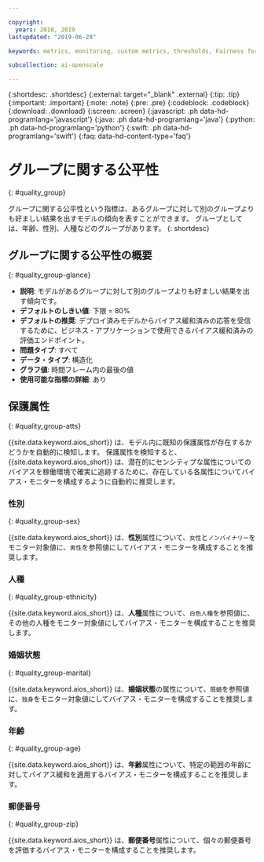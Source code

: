 ```yaml
---

copyright:
  years: 2018, 2019
lastupdated: "2019-06-28"

keywords: metrics, monitoring, custom metrics, thresholds, Fairness for a group, sex, age, race

subcollection: ai-openscale

---
```


{:shortdesc: .shortdesc}
{:external: target="_blank" .external}
{:tip: .tip}
{:important: .important}
{:note: .note}
{:pre: .pre}
{:codeblock: .codeblock}
{:download: .download}
{:screen: .screen}
{:javascript: .ph data-hd-programlang='javascript'}
{:java: .ph data-hd-programlang='java'}
{:python: .ph data-hd-programlang='python'}
{:swift: .ph data-hd-programlang='swift'}
{:faq: data-hd-content-type='faq'}

# グループに関する公平性
{: #quality_group}

グループに関する公平性という指標は、あるグループに対して別のグループよりも好ましい結果を出すモデルの傾向を表すことができます。 グループとしては、年齢、性別、人種などのグループがあります。
{: shortdesc}


## グループに関する公平性の概要
{: #quality_group-glance}

- **説明**: モデルがあるグループに対して別のグループよりも好ましい結果を出す傾向です。
- **デフォルトのしきい値**: 下限 = 80%
- **デフォルトの推奨**: デプロイ済みモデルからバイアス緩和済みの応答を受信するために、ビジネス・アプリケーションで使用できるバイアス緩和済みの評価エンドポイント。
- **問題タイプ**: すべて
- **データ・タイプ**: 構造化
- **グラフ値**: 時間フレーム内の最後の値
- **使用可能な指標の詳細**: あり

## 保護属性
{: #quality_group-atts}

{{site.data.keyword.aios_short}} は、モデル内に既知の保護属性が存在するかどうかを自動的に検知します。 保護属性を検知すると、{{site.data.keyword.aios_short}} は、潜在的にセンシティブな属性についてのバイアスを稼働環境で確実に追跡するために、存在している各属性についてバイアス・モニターを構成するように自動的に推奨します。 

### 性別
{: #quality_group-sex}

{{site.data.keyword.aios_short}} は、**性別**属性について、`女性`と`ノンバイナリー`をモニター対象値に、`男性`を参照値にしてバイアス・モニターを構成することを推奨します。 

### 人種
{: #quality_group-ethnicity}

{{site.data.keyword.aios_short}} は、**人種**属性について、`白色人種`を参照値に、その他の人種をモニター対象値にしてバイアス・モニターを構成することを推奨します。

### 婚姻状態
{: #quality_group-marital}

{{site.data.keyword.aios_short}} は、**婚姻状態**の属性について、`既婚`を参照値に、`独身`をモニター対象値にしてバイアス・モニターを構成することを推奨します。

### 年齢
{: #quality_group-age}

{{site.data.keyword.aios_short}} は、**年齢**属性について、特定の範囲の年齢に対してバイアス緩和を適用するバイアス・モニターを構成することを推奨します。

### 郵便番号
{: #quality_group-zip}

{{site.data.keyword.aios_short}} は、**郵便番号**属性について、個々の郵便番号を評価するバイアス・モニターを構成することを推奨します。
